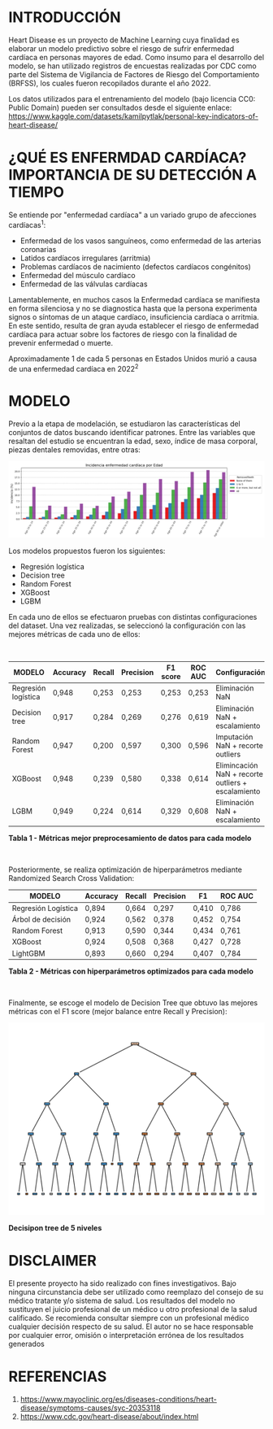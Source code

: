 # INTRODUCCIÓN
Heart Disease es un proyecto de Machine Learning cuya finalidad es elaborar un modelo predictivo sobre el riesgo de sufrir enfermedad cardíaca en personas mayores de edad. Como insumo para el desarrollo del modelo, se han utilizado registros de encuestas realizadas por CDC como parte del Sistema de Vigilancia de Factores de Riesgo del Comportamiento (BRFSS), los cuales fueron recopilados durante el año 2022.

Los datos utilizados para el entrenamiento del modelo (bajo licencia CC0: Public Domain) pueden ser consultados desde el siguiente enlace: 
https://www.kaggle.com/datasets/kamilpytlak/personal-key-indicators-of-heart-disease/ 

# ¿QUÉ ES ENFERMDAD CARDÍACA? IMPORTANCIA DE SU DETECCIÓN A TIEMPO
Se entiende por "enfermedad cardíaca" a un variado grupo de afecciones cardíacas<sup>1</sup>:
- Enfermedad de los vasos sanguíneos, como enfermedad de las arterias coronarias
- Latidos cardíacos irregulares (arritmia)
- Problemas cardíacos de nacimiento (defectos cardíacos congénitos)
- Enfermedad del músculo cardíaco
- Enfermedad de las válvulas cardíacas

Lamentablemente, en muchos casos la Enfermedad cardíaca se manifiesta en forma silenciosa y no se diagnostica hasta que la persona experimenta signos o síntomas de un ataque cardíaco, insuficiencia cardíaca o arritmia. En este sentido, resulta de gran ayuda establecer el riesgo de enfermedad cardíaca para actuar sobre los factores de riesgo con la finalidad de prevenir enfermedad o muerte.

Aproximadamente 1 de cada 5 personas en Estados Unidos murió a causa de una enfermedad cardíaca en 2022<sup>2</sup>

# MODELO

Previo a la etapa de modelación, se estudiaron las características del conjuntos de datos buscando identificar patrones. Entre las variables que resaltan del estudio se encuentran la edad, sexo, índice de masa corporal, piezas dentales removidas, entre otras:

![Incidencia por edad y piezas dentales removidas](/img/Incidencia_por_edad_y_dientes_removidos.PNG "Incidencia por edad y piezas dentales removidas")

Los modelos propuestos fueron los siguientes:
- Regresión logística
- Decision tree
- Random Forest
- XGBoost
- LGBM

En cada uno de ellos se efectuaron pruebas con distintas configuraciones del dataset. Una vez realizadas, se seleccionó la configuración con las mejores métricas de cada uno de ellos:

<br />

|        MODELO          | Accuracy  |   Recall  | Precision | F1 score  |  ROC AUC  | Configuración |
|------------------------|-----------|-----------|-----------|-----------|-----------|---------------|
| Regresión logística    |   0,948   |   0,253   |   0,253   |   0,253   |   0,253   | Eliminación NaN |           
| Decision tree          |   0,917   |   0,284   |   0,269   |   0,276   |   0,619   | Eliminación NaN + escalamiento |
| Random Forest          |   0,947   |   0,200   |   0,597   |   0,300   |   0,596   | Imputación NaN + recorte outliers |
| XGBoost                |   0,948   |   0,239   |   0,580   |   0,338   |   0,614   | Elimincación NaN + recorte outliers + escalamiento |
| LGBM                   |   0,949   |   0,224   |   0,614   |   0,329   |   0,608   | Eliminación NaN + escalamiento |


**Tabla 1 - Métricas mejor preprocesamiento de datos para cada modelo**

<br />

Posteriormente, se realiza optimización de hiperparámetros mediante Randomized Search Cross Validation:

|      MODELO         | Accuracy| Recall	|Precision|  F1   	| ROC AUC	|
|---------------------|---------|---------|---------|---------|---------|
|Regresión Logística	|  0,894	|  0,664	|  0,297	|  0,410	|  0,786	|
|Árbol de decisión	  |  0,924	|  0,562	|  0,378	|  0,452	|  0,754	|
|Random Forest	      |  0,913	|  0,590	|  0,344	|  0,434	|  0,761	|
|XGBoost	            |  0,924	|  0,508	|  0,368	|  0,427	|  0,728	|
|LightGBM	            |  0,893	|  0,660	|  0,294	|  0,407	|  0,784	|


**Tabla 2 - Métricas con hiperparámetros optimizados para cada modelo**

<br />

Finalmente, se escoge el modelo de Decision Tree que obtuvo las mejores métricas con el F1 score (mejor balance entre Recall y Precision):

![Árbol de decisión óptimo (5 niveles)](/img/DecisionTreeOptimo.png "Decision tree óptimo")

**Decisipon tree de 5 niveles**

# DISCLAIMER
El presente proyecto ha sido realizado con fines investigativos. Bajo ninguna circunstancia debe ser utilizado como reemplazo del consejo de su médico tratante y/o sistema de salud. Los resultados del modelo no sustituyen el juicio profesional de un médico u otro profesional de la salud calificado. Se recomienda consultar siempre con un profesional médico cualquier decisión respecto de su salud. El autor no se hace responsable por cualquier error, omisión o interpretación errónea de los resultados generados

# REFERENCIAS
1. https://www.mayoclinic.org/es/diseases-conditions/heart-disease/symptoms-causes/syc-20353118
2. https://www.cdc.gov/heart-disease/about/index.html

